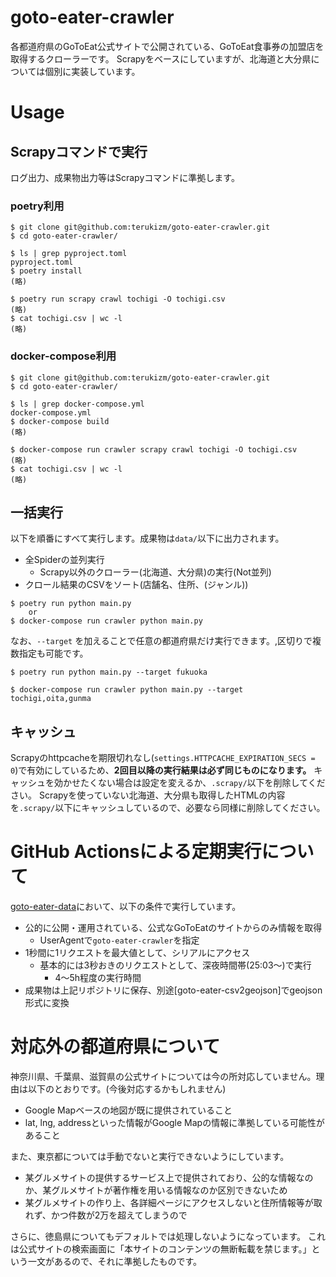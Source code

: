 goto-eater-crawler
===

各都道府県のGoToEat公式サイトで公開されている、GoToEat食事券の加盟店を取得するクローラーです。
Scrapyをベースにしていますが、北海道と大分県については個別に実装しています。

# Usage

## Scrapyコマンドで実行

ログ出力、成果物出力等はScrapyコマンドに準拠します。

### poetry利用

```
$ git clone git@github.com:terukizm/goto-eater-crawler.git
$ cd goto-eater-crawler/

$ ls | grep pyproject.toml
pyproject.toml
$ poetry install
(略)

$ poetry run scrapy crawl tochigi -O tochigi.csv
(略)
$ cat tochigi.csv | wc -l
(略)
```

### docker-compose利用

```
$ git clone git@github.com:terukizm/goto-eater-crawler.git
$ cd goto-eater-crawler/

$ ls | grep docker-compose.yml
docker-compose.yml
$ docker-compose build
(略)

$ docker-compose run crawler scrapy crawl tochigi -O tochigi.csv
(略)
$ cat tochigi.csv | wc -l
(略)
```

## 一括実行

以下を順番にすべて実行します。成果物は`data/`以下に出力されます。

* 全Spiderの並列実行
  * Scrapy以外のクローラー(北海道、大分県)の実行(Not並列)
* クロール結果のCSVをソート(店舗名、住所、(ジャンル))

```
$ poetry run python main.py
    or
$ docker-compose run crawler python main.py
```

なお、`--target` を加えることで任意の都道府県だけ実行できます。,区切りで複数指定も可能です。

```
$ poetry run python main.py --target fukuoka

$ docker-compose run crawler python main.py --target tochigi,oita,gunma
```

## キャッシュ

Scrapyのhttpcacheを期限切れなし(`settings.HTTPCACHE_EXPIRATION_SECS = 0`)で有効にしているため、**2回目以降の実行結果は必ず同じものになります。**
キャッシュを効かせたくない場合は設定を変えるか、`.scrapy/`以下を削除してください。
Scrapyを使っていない北海道、大分県も取得したHTMLの内容を`.scrapy/`以下にキャッシュしているので、必要なら同様に削除してください。


# GitHub Actionsによる定期実行について

[goto-eater-data](https://github.com/terukizm/goto-eater-data)において、以下の条件で実行しています。

* 公的に公開・運用されている、公式なGoToEatのサイトからのみ情報を取得
  * UserAgentで`goto-eater-crawler`を指定
* 1秒間に1リクエストを最大値として、シリアルにアクセス
  * 基本的には3秒おきのリクエストとして、深夜時間帯(25:03〜)で実行
    * 4〜5h程度の実行時間
* 成果物は上記リポジトリに保存、別途[goto-eater-csv2geojson]でgeojson形式に変換


# 対応外の都道府県について

神奈川県、千葉県、滋賀県の公式サイトについては今の所対応していません。理由は以下のとおりです。(今後対応するかもしれません)
* Google Mapベースの地図が既に提供されていること
* lat, lng, addressといった情報がGoogle Mapの情報に準拠している可能性があること

また、東京都については手動でないと実行できないようにしています。
* 某グルメサイトの提供するサービス上で提供されており、公的な情報なのか、某グルメサイトが著作権を用いる情報なのか区別できないため
* 某グルメサイトの作り上、各詳細ページにアクセスしないと住所情報等が取れず、かつ件数が2万を超えてしまうので

さらに、徳島県についてもデフォルトでは処理しないようになっています。
これは公式サイトの検索画面に「本サイトのコンテンツの無断転載を禁じます。」という一文があるので、それに準拠したものです。

